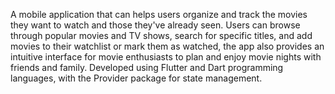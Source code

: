 A mobile application that can helps users organize and track the movies they want to watch and those they've already seen. Users can browse through popular movies and TV shows, search for specific titles, and add movies to their watchlist or mark them as watched, the app also provides an intuitive interface for movie enthusiasts to plan and enjoy movie nights with friends and family.
Developed using Flutter and Dart programming languages, with the Provider package for state management.
